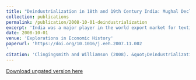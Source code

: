 ```yaml
---
title: "Deindustrialization in 18th and 19th Century India: Mughal Decline, Climate Shocks and British Industrial Ascent"
collection: publications
permalink: /publication/2008-10-01-deindustrialization
excerpt: 'India was a major player in the world export market for textiles in the early 18th century, but by the middle of the 19th century it had lost all of its export market and much of its domestic market, primarily to Britain. The ensuing deindustrialization was greatest c1750-c1860. We ask how much of India’s deindustrialization was due to local supply-side forces -- such as political fragmentation and a rising incidence of drought, and how much to world price shocks. An open, three-sector neo-Ricardian model organizes our thinking and new relative price database implements the empirical analysis. We find local supply side forces were important from as early as 1700. The size of Indian deindustrialization is then assessed by comparison with other parts of the periphery.'
date: 2008-10-01
venue: 'Explorations in Economic History'
paperurl: 'https://doi.org/10.1016/j.eeh.2007.11.002
'
citation: 'Clingingsmith and Williamson (2008). &quot;Deindustrialization in 18th and 19th Century India: Mughal Decline, Climate Shocks and British Industrial Ascent&quot; <i>Explorations in Economic History</i>. 45(3) 209-234.'
---
```

[Download ungated version here](https://osf.io/w36ms/)

